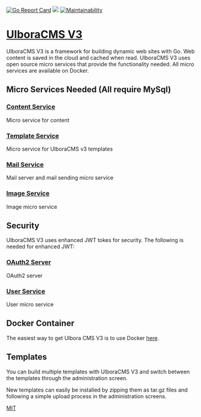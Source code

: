 [![Go Report Card](https://goreportcard.com/badge/github.com/Ulbora/UlboraCmsV3)](https://goreportcard.com/report/github.com/Ulbora/UlboraCmsV3)
[![](https://img.shields.io/docker/build/mariobehling/loklak.svg)](https://hub.docker.com/r/ulboralabs/ulboracmsv3/builds/)
[![Maintainability](https://api.codeclimate.com/v1/badges/39d19772f1ac0b6e2a9b/maintainability)](https://codeclimate.com/github/Ulbora/UlboraCmsV3/maintainability)

[UlboraCMS V3](http://www.ulboralabs.com/ulboracms)
==============

UlboraCMS V3 is a framework for building dynamic web sites with Go.
Web content is saved in the cloud and cached when read.
UlboraCMS V3 uses open source micro services that provide the functionality needed. 
All micro services are available on Docker.

## Micro Services Needed (All require MySql)

### [Content Service](https://hub.docker.com/r/ulboralabs/content)
Micro service for content

### [Template Service](https://hub.docker.com/r/ulboralabs/templates)
Micro service for UlboraCMS v3 templates

### [Mail Service](https://hub.docker.com/r/ulboralabs/mail)
Mail server and mail sending micro service

### [Image Service](https://hub.docker.com/r/ulboralabs/images)
Image micro service

## Security 
UlboraCMS V3 uses enhanced JWT tokes for security. The following is needed for enhanced JWT:

### [OAuth2 Server](https://hub.docker.com/r/ulboralabs/oauth2server)
OAuth2 server 

### [User Service](https://hub.docker.com/r/ulboralabs/userservice)
User micro service





## Docker Container

The easiest way to get Ulbora CMS V3 is to use Docker [here](https://hub.docker.com/r/ulboralabs/ulboracmsv3/).


## Templates

You can build multiple templates with UlboraCMS V3 and switch between the templates through the administration screen. 

New templates can easily be installed by zipping them as tar.gz files and following a simple upload process in the administration screens.



[MIT](LICENSE)
